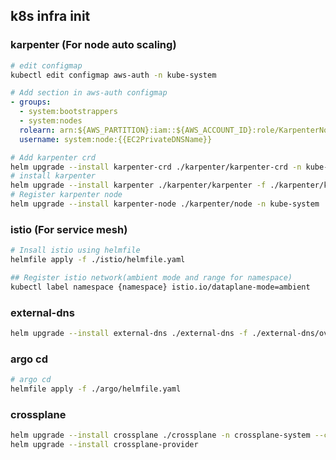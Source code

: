 ## k8s infra init

### karpenter (For node auto scaling)

```bash
# edit configmap
kubectl edit configmap aws-auth -n kube-system
```

```yaml
# Add section in aws-auth configmap
- groups:
  - system:bootstrappers
  - system:nodes
  rolearn: arn:${AWS_PARTITION}:iam::${AWS_ACCOUNT_ID}:role/KarpenterNodeRole-${CLUSTER_NAME}
  username: system:node:{{EC2PrivateDNSName}}
```

```bash
# Add karpenter crd
helm upgrade --install karpenter-crd ./karpenter/karpenter-crd -n kube-system
# install karpenter
helm upgrade --install karpenter ./karpenter/karpenter -f ./karpenter/karpenter/overwrite-values.yaml -n kube-system
# Register karpenter node
helm upgrade --install karpenter-node ./karpenter/node -n kube-system
```

### istio (For service mesh)

```bash
# Insall istio using helmfile
helmfile apply -f ./istio/helmfile.yaml

## Register istio network(ambient mode and range for namespace)
kubectl label namespace {namespace} istio.io/dataplane-mode=ambient
```

### external-dns

```bash
helm upgrade --install external-dns ./external-dns -f ./external-dns/overwrite-values.yaml -n external-dns --create-namespace
```

### argo cd

```bash
# argo cd
helmfile apply -f ./argo/helmfile.yaml
```

### crossplane

```bash
helm upgrade --install crossplane ./crossplane -n crossplane-system --create-namespace
helm upgrade --install crossplane-provider
```
